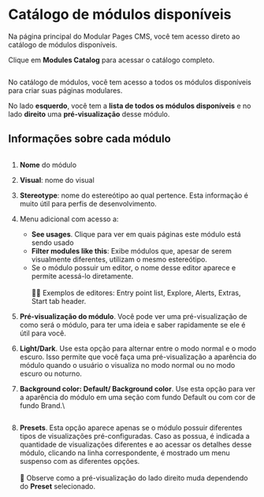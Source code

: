 # Catálogo de módulos disponíveis

Na página principal do Modular Pages CMS, você tem acesso direto ao catálogo de módulos disponíveis.

Clique em **Modules Catalog** para acessar o catálogo completo.

<figure><img src=".gitbook/assets/moduleCatalogDetail.png" alt=""><figcaption></figcaption></figure>

No catálogo de módulos, você tem acesso a todos os módulos disponíveis para criar suas páginas modulares.

No lado **esquerdo**, você tem a **lista de todos os módulos disponíveis** e no lado **direito** uma **pré-visualização** desse módulo.

## Informações sobre cada módulo

<figure><img src=".gitbook/assets/CatalogModuleOptionsNumbers.png" alt=""><figcaption></figcaption></figure>

1. **Nome** do módulo
2. **Visual**: nome do visual
3. **Stereotype**: nome do estereótipo ao qual pertence. Esta informação é muito útil para perfis de desenvolvimento.
4. Menu adicional com acesso a:
   * **See usages**. Clique para ver em quais páginas este módulo está sendo usado
   * **Filter modules like this**: Exibe módulos que, apesar de serem visualmente diferentes, utilizam o mesmo estereótipo.
   * Se o módulo possuir um editor, o nome desse editor aparece e permite acessá-lo diretamente.\
     \
     👋🏽 Exemplos de editores: Entry point list, Explore, Alerts, Extras, Start tab header.
5. **Pré-visualização do módulo**. Você pode ver uma pré-visualização de como será o módulo, para ter uma ideia e saber rapidamente se ele é útil para você.
6. **Light/Dark**. Use esta opção para alternar entre o modo normal e o modo escuro. Isso permite que você faça uma pré-visualização a aparência do módulo quando o usuário o visualiza no modo normal ou no modo escuro ou noturno.
7.  **Background color: Default/ Background color**. Use esta opção para ver a aparência do módulo em uma seção com fundo Default ou com cor de fundo Brand.\


    <figure><img src=".gitbook/assets/background.png" alt=""><figcaption></figcaption></figure>
8. **Presets**. Esta opção aparece apenas se o módulo possuir diferentes tipos de visualizações pré-configuradas. Caso as possua, é indicada a quantidade de visualizações diferentes e ao acessar os detalhes desse módulo, clicando na linha correspondente, é mostrado um menu suspenso com as diferentes opções.\
   \
   🧐 Observe como a pré-visualização do lado direito muda dependendo do **Preset** selecionado.
